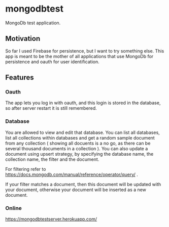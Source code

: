# mongodbtest

MongoDb test application.

## Motivation

So far I used Firebase for persistence, but I want to try something else. This app is meant to be the mother of all applications that use MongoDb for persistence and oauth for user identification.

## Features

### Oauth

The app lets you log in with oauth, and this login is stored in the database, so after server restart it is still remembered.

### Database

You are allowed to view and edit that database. You can list all databases, list all collections within databases and get a random sample document from any collection ( showing all docuents is a no go, as there can be several thousand documents in a collection ). You can also update a document using upsert strategy, by specifying the database name, the collection name, the filter and the document.

For filtering refer to https://docs.mongodb.com/manual/reference/operator/query/ .

If your filter matches a document, then this document will be updated with your document, otherwise your document will be inserted as a new document.

### Online

https://mongodbtestserver.herokuapp.com/